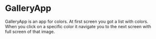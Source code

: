 # GalleryApp
GalleryApp is  an app for colors. At first screen you got a list with colors. When you click on a specific color it navigate you to the next screen with full screen  of that image.
